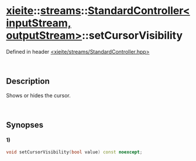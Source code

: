 # [xieite](../../../xieite.md)\:\:[streams](../../../streams.md)\:\:[StandardController\<inputStream, outputStream\>](../../StandardController.md)\:\:setCursorVisibility
Defined in header [<xieite/streams/StandardController.hpp>](../../../../include/xieite/streams/StandardController.hpp)

&nbsp;

## Description
Shows or hides the cursor.

&nbsp;

## Synopses
#### 1)
```cpp
void setCursorVisibility(bool value) const noexcept;
```

